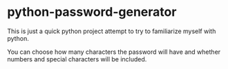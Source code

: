 # python-password-generator

This is just a quick python project attempt to try to familiarize myself with python.

You can choose how many characters the password will have and whether numbers and special characters will be included.
